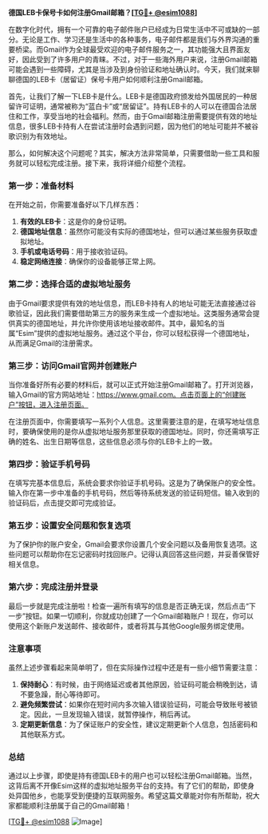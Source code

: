 **德国LEB卡保号卡如何注册Gmail邮箱？[[TG💪+ @esim1088](https://t.me/s/esim1088)]**

在数字化时代，拥有一个可靠的电子邮件账户已经成为日常生活中不可或缺的一部分。无论是工作、学习还是生活中的各种事务，电子邮件都是我们与外界沟通的重要桥梁。而Gmail作为全球最受欢迎的电子邮件服务之一，其功能强大且界面友好，因此受到了许多用户的青睐。不过，对于一些海外用户来说，注册Gmail邮箱可能会遇到一些障碍，尤其是当涉及到身份验证和地址确认时。今天，我们就来聊聊德国的LEB卡（居留证）保号卡用户如何顺利注册Gmail邮箱。

首先，让我们了解一下LEB卡是什么。LEB卡是德国政府颁发给外国居民的一种居留许可证明，通常被称为“蓝白卡”或“居留证”。持有LEB卡的人可以在德国合法居住和工作，享受当地的社会福利。然而，由于Gmail邮箱注册需要提供有效的地址信息，很多LEB卡持有人在尝试注册时会遇到问题，因为他们的地址可能并不被谷歌识别为有效地址。

那么，如何解决这个问题呢？其实，解决方法非常简单，只需要借助一些工具和服务就可以轻松完成注册。接下来，我将详细介绍整个流程。

### 第一步：准备材料

在开始之前，你需要准备好以下几样东西：

1. **有效的LEB卡**：这是你的身份证明。
2. **德国地址信息**：虽然你可能没有实际的德国地址，但可以通过某些服务获取虚拟地址。
3. **手机或电话号码**：用于接收验证码。
4. **稳定网络连接**：确保你的设备能够正常上网。

### 第二步：选择合适的虚拟地址服务

由于Gmail要求提供有效的地址信息，而LEB卡持有人的地址可能无法直接通过谷歌验证，因此我们需要借助第三方的服务来生成一个虚拟地址。这类服务通常会提供真实的德国地址，并允许你使用该地址接收邮件。其中，最知名的当属“Esim”提供的虚拟地址服务。通过这个平台，你可以轻松获得一个德国地址，从而满足Gmail的注册需求。

### 第三步：访问Gmail官网并创建账户

当你准备好所有必要的材料后，就可以正式开始注册Gmail邮箱了。打开浏览器，输入Gmail的官方网站地址：https://www.gmail.com。点击页面上的“创建账户”按钮，进入注册页面。

在注册页面中，你需要填写一系列个人信息。这里需要注意的是，在填写地址信息时，要确保使用的是你从虚拟地址服务那里获取的德国地址。同时，你还需填写正确的姓名、出生日期等信息，这些信息必须与你的LEB卡上的一致。

### 第四步：验证手机号码

在填写完基本信息后，系统会要求你验证手机号码。这是为了确保账户的安全性。输入你在第一步中准备的手机号码，然后等待系统发送的验证码短信。输入收到的验证码后，点击提交即可完成验证。

### 第五步：设置安全问题和恢复选项

为了保护你的账户安全，Gmail会要求你设置几个安全问题以及备用恢复选项。这些问题可以帮助你在忘记密码时找回账户。记得认真回答这些问题，并妥善保管好相关信息。

### 第六步：完成注册并登录

最后一步就是完成注册啦！检查一遍所有填写的信息是否正确无误，然后点击“下一步”按钮。如果一切顺利，你就成功创建了一个Gmail邮箱账户！现在，你可以使用这个新账户发送邮件、接收邮件，或者将其与其他Google服务绑定使用。

### 注意事项

虽然上述步骤看起来简单明了，但在实际操作过程中还是有一些小细节需要注意：

1. **保持耐心**：有时候，由于网络延迟或者其他原因，验证码可能会稍晚到达，请不要急躁，耐心等待即可。
2. **避免频繁尝试**：如果你在短时间内多次输入错误验证码，可能会导致账号被锁定。因此，一旦发现输入错误，就暂停操作，稍后再试。
3. **定期更新信息**：为了保证账户的安全性，建议定期更新个人信息，包括密码和其他联系方式。

### 总结

通过以上步骤，即使是持有德国LEB卡的用户也可以轻松注册Gmail邮箱。当然，这背后离不开像Esim这样的虚拟地址服务平台的支持。有了它们的帮助，即使身处异国他乡，也能享受到便捷的互联网服务。希望这篇文章能对你有所帮助，祝大家都能顺利注册属于自己的Gmail邮箱！

[[TG💪+ @esim1088](https://t.me/s/esim1088) ![Image](https://i.postimg.cc/4NQfJmqS/Snipaste-2025-05-13-00-14-12.png)]